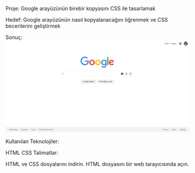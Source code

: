 

Proje: Google arayüzünün birebir kopyasını CSS ile tasarlamak

Hedef: Google arayüzünün nasıl kopyalanacağını öğrenmek ve CSS becerilerini geliştirmek

Sonuç:
<img src="Ekran görüntüsü_10-2-2024_1957_.jpeg" alt="Google Arayüzü">


Kullanılan Teknolojiler:

HTML
CSS
Talimatlar:

HTML ve CSS dosyalarını indirin.
HTML dosyasını bir web tarayıcısında açın.

